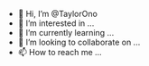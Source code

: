 - 👋 Hi, I’m @TaylorOno
- 👀 I’m interested in ...
- 🌱 I’m currently learning ...
- 💞️ I’m looking to collaborate on ...
- 📫 How to reach me ...

<!---
TaylorOno/TaylorOno is a ✨ special ✨ repository because its `README.md` (this file) appears on your GitHub profile.
You can click the Preview link to take a look at your changes.
--->
